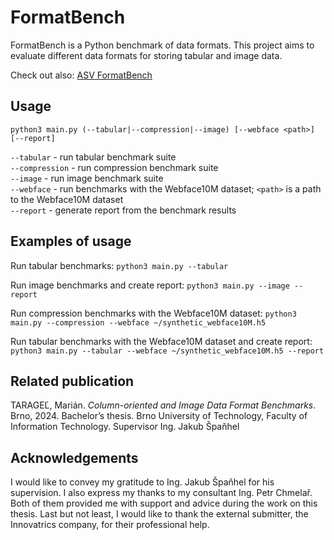 # FormatBench
FormatBench is a Python benchmark of data formats. This project aims to evaluate different data formats for storing tabular and image data.

Check out also: [ASV FormatBench](https://github.com/mariantaragel/asv-format-bench)

## Usage
```
python3 main.py (--tabular|--compression|--image) [--webface <path>] [--report]
```
`--tabular` - run tabular benchmark suite<br/>
`--compression` - run compression benchmark suite<br/>
`--image` - run image benchmark suite<br/>
`--webface` - run benchmarks with the Webface10M dataset; `<path>` is a path to the Webface10M dataset<br/>
`--report` - generate report from the benchmark results<br/>

## Examples of usage
Run tabular benchmarks: `python3 main.py --tabular`

Run image benchmarks and create report: `python3 main.py --image --report`

Run compression benchmarks with the Webface10M dataset: `python3 main.py --compression --webface ~/synthetic_webface10M.h5`

Run tabular benchmarks with the Webface10M dataset and create report: `python3 main.py --tabular --webface ~/synthetic_webface10M.h5 --report`

## Related publication
TARAGEĽ, Marián. *Column-oriented and Image Data Format Benchmarks*. Brno, 2024. Bachelor’s thesis. Brno University of Technology, Faculty of Information Technology. Supervisor Ing. Jakub Špaňhel

## Acknowledgements
I would like to convey my gratitude to Ing. Jakub Špaňhel for his supervision. I also express my thanks to my consultant Ing. Petr Chmelař. Both of them provided me with support and advice during the work on this thesis. Last but not least, I would like to thank the external submitter, the Innovatrics company, for their professional help.
